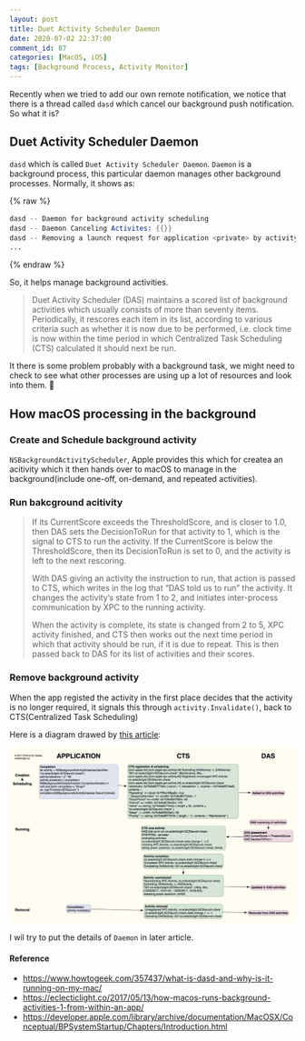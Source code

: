 ```yaml
---
layout: post
title: Duet Activity Scheduler Daemon
date: 2020-07-02 22:37:00
comment_id: 87
categories: [MacOS, iOS]
tags: [Background Process, Activity Monitor]
---
```


Recently when we tried to add our own remote notification, we notice that there is a thread called `dasd` which cancel our background push notification. So what it is?

## Duet Activity Scheduler Daemon

`dasd` which is called `Duet Activity Scheduler Daemon`. `Daemon` is a background process, this particular daemon manages other background processes. Normally, it shows as:

{% raw %}
```s
dasd -- Daemon for background activity scheduling
dasd -- Daemon Canceling Activites: {{}}
dasd -- Removing a launch request for application <private> by activity <private>
...
```
{% endraw %}

So, it helps manage background activities.

> Duet Activity Scheduler (DAS) maintains a scored list of background activities which usually consists of more than seventy items. Periodically, it rescores each item in its list, according to various criteria such as whether it is now due to be performed, i.e. clock time is now within the time period in which Centralized Task Scheduling (CTS) calculated it should next be run.

It there is some problem probably with a background task, we might need to check to see what other processes are using up a lot of resources and look into them. 🧐

## How macOS processing in the background

### Create and Schedule background activity

`NSBackgroundActivityScheduler`, Apple provides this which for createa an acitivity which it then hands over to macOS to manage in the background(include one-off, on-demand, and repeated activities).

### Run bakcground acitivity

> If its CurrentScore exceeds the ThresholdScore, and is closer to 1.0, then DAS sets the DecisionToRun for that activity to 1, which is the signal to CTS to run the activity. If the CurrentScore is below the ThresholdScore, then its DecisionToRun is set to 0, and the activity is left to the next rescoring.
>
> With DAS giving an activity the instruction to run, that action is passed to CTS, which writes in the log that “DAS told us to run” the activity. It changes the activity’s state from 1 to 2, and initiates inter-process communication by XPC to the running activity.
>
> When the activity is complete, its state is changed from 2 to 5, XPC activity finished, and CTS then works out the next time period in which that activity should be run, if it is due to repeat. This is then passed back to DAS for its list of activities and their scores.

### Remove background activity

When the app registed the activity in the first place decides that the activity is no longer required, it signals this through `activity.Invalidate()`, back to CTS(Centralized Task Scheduling)

Here is a diagram drawed by [this article](https://eclecticlight.co/2017/05/13/how-macos-runs-background-activities-1-from-within-an-app/):

![background](/images/2020-07-02-Duet-Activity-Scheduler-Daemon/background.png)

I wil try to put the details of `Daemon` in later article.

#### Reference

- <https://www.howtogeek.com/357437/what-is-dasd-and-why-is-it-running-on-my-mac/>
- <https://eclecticlight.co/2017/05/13/how-macos-runs-background-activities-1-from-within-an-app/>
- <https://developer.apple.com/library/archive/documentation/MacOSX/Conceptual/BPSystemStartup/Chapters/Introduction.html>
